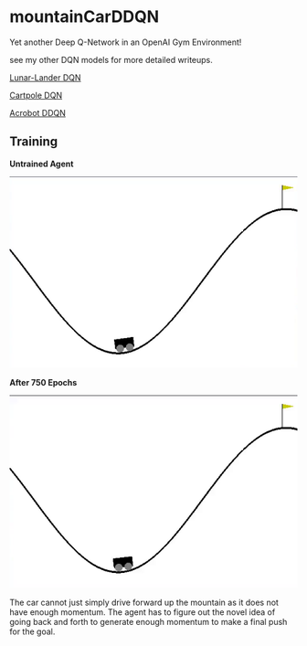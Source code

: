 # mountainCarDDQN
Yet another Deep Q-Network in an OpenAI Gym Environment!

see my other DQN models for more detailed writeups.

[Lunar-Lander DQN](https://github.com/JustinStitt/lunarLanderDQN)

[Cartpole DQN](https://github.com/JustinStitt/cartpoleDQN)

[Acrobot DDQN](https://github.com/JustinStitt/acrobotDDQN)

## Training

**Untrained Agent**

![](visuals/untrainedGIF.gif)

**After 750 Epochs**

![](visuals/trainedGIF.gif)

The car cannot just simply drive forward up the mountain as it does not have enough momentum.
The agent has to figure out the novel idea of going back and forth to generate enough momentum to make a final
push for the goal.
